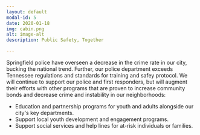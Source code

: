 ```yaml
---
layout: default
modal-id: 5
date: 2020-01-18
img: cabin.png
alt: image-alt
description: Public Safety, Together

---
```


Springfield police have overseen a decrease in the crime rate in our city, bucking the national trend. Further, our police department exceeds Tennessee regulations and standards for training and safey protocol. We will continue to support our police and first responders, but will augment their efforts with other programs that are proven to increase community bonds and decrease crime and instability in our neighborhoods:

* Education and partnership programs for youth and adults alongside our city's key departments.
* Support local youth development and engagement programs.
* Support social services and help lines for at-risk individuals or families.